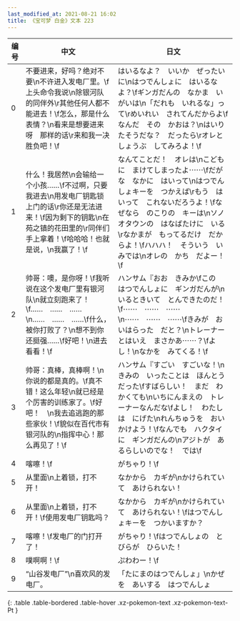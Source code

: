 ```yaml
---
last_modified_at: 2021-08-21 16:02
title: 《宝可梦 白金》文本 223
---
```

| 编号 | 中文 | 日文 |
| ---- | ---- | ---- |
| 0 | 不要进来，好吗？绝对不要\n不许进入发电厂里。\f上头命令我说\n除银河队的同伴外\r其他任何人都不能进去！\f怎么，那是什么表情？\n看来是想要进来呀　那样的话\r来和我一决胜负吧！\f | はいるなよ？　いいか　ぜったいに\nはつでんしょに　はいるなよ？\fギンガだんの　なかま　いがいは\n「だれも　いれるな」って\rめいれい　されてんだからよ\fなんだ　その　かおは？\nはいりたそうだな？　だったら\rオレと　しょうぶ　してみろよ！\f |
| 1 | 什么！我居然\n会输给一个小孩……\f不过啊，只要我进去\n用发电厂钥匙锁上门的话\r你还是无法进来！\f因为剩下的钥匙\n在苑之镇的花田里的\r同伴们手上拿着！\f哈哈哈！也就是说，\n我赢了！\f | なんてことだ！　オレは\nこどもに　まけてしまったよ⋯⋯\fだがな　なかに　はいって\nはつでんしょキーを　つかえば\rもう　はいって　これないだろうよ！\fなぜなら　のこりの　キーは\nソノオタウンの　はなばたけに　いる\rなかまが　もってるだけ　だからよ！\fハハハ！　そういう　いみでは\nオレの　かち　だよー！\f |
| 2 | 帅哥：噢，是你呀！\f我听说在这个发电厂里有银河队\n就立刻跑来了！\f……　……　……\n……　……　……\f什么，被你打败了？\n想不到你还挺强……\f好吧！\n进去看看！\f | ハンサム『おお　きみか\fこの　はつでんしょに　ギンガだんが\nいるときいて　とんできたのだ！\f⋯⋯　⋯⋯　⋯⋯\n⋯⋯　⋯⋯　⋯⋯\fきみが　おいはらった　だと？\nトレーナーとはいえ　まさかあ⋯⋯？\fよし！\nなかを　みてくる！\f |
| 3 | 帅哥：真棒，真棒啊！\n你说的都是真的。\f真不错！这么年轻\n就已经是个厉害的训练家了。\f好吧！　\n我去追逃跑的那些家伙！\f貌似在百代市有银河队的\n指挥中心！那么再见了！\f | ハンサム『すごい　すごいな！\nきみの　いったことは　ほんとうだった\fすばらしい！　まだ　わかくても\nいちにんまえの　トレーナーなんだな\fよし！　わたしは　にげた\nれんちゅうを　おいかけよう！\fなんでも　ハクタイに　ギンガだんの\nアジトが　あるらしいのでな！　では\f |
| 4 | 喀嚓！\f | がちゃり！\f |
| 5 | 从里面\n上着锁，打不开！ | なかから　カギが\nかけられていて　あけられない！ |
| 6 | 从里面\n上着锁，打不开！\f使用发电厂钥匙吗？ | なかから　カギが\nかけられていて　あけられない！\fはつでんしょキーを　つかいますか？ |
| 7 | 喀嚓！\f发电厂的门打开了！ | がちゃり！\fはつでんしょの　とびらが　ひらいた！ |
| 8 | 噗啊啊！\f | ぷわわー！\f |
| 9 | “山谷发电厂”\n喜欢风的发电厂。 | 「たにまのはつでんしょ」\nかぜを　あいする　はつでんしょ |
{: .table .table-bordered .table-hover .xz-pokemon-text .xz-pokemon-text-Pt }
